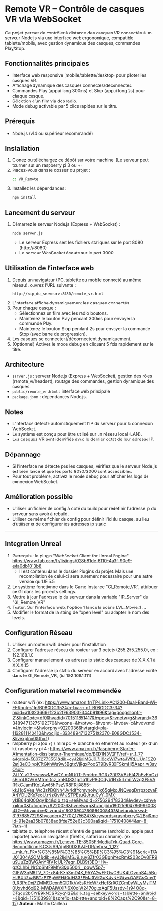 # Remote VR – Contrôle de casques VR via WebSocket

Ce projet permet de contrôler à distance des casques VR connectés à un serveur Node.js via une interface web ergonomique, compatible tablette/mobile, avec gestion dynamique des casques, commandes Play/Stop.

## Fonctionnalités principales
- Interface web responsive (mobile/tablette/desktop) pour piloter les casques VR.
- Affichage dynamique des casques connectés/déconnectés.
- Commandes Play (appui long 300ms) et Stop (appui long 2s) pour chaque casque.
- Sélection d’un film via des radio.
- Mode debug activable par 5 clics rapides sur le titre.

## Prérequis
- Node.js (v14 ou supérieur recommandé)

## Installation
1. Clonez ou téléchargez ce dépôt sur votre machine. (Le serveur peut tourner sur un raspberry pi 3 ou +)
2. Placez-vous dans le dossier du projet :
   ```bash
   cd VR_Remote
   ```
3. Installez les dépendances :
   ```bash
   npm install
   ```

## Lancement du serveur
1. Démarrez le serveur Node.js (Express + WebSocket) :
   ```bash
   node server.js
   ```
   - Le serveur Express sert les fichiers statiques sur le port 8080 (http://<ip>:8080)
   - Le serveur WebSocket écoute sur le port 3000

## Utilisation de l’interface web
1. Depuis un navigateur (PC, tablette ou mobile connecté au même réseau), ouvrez l’URL suivante :
   ```
   http://<ip_du_serveur>:8080/remote_vr.html
   ```
2. L’interface affiche dynamiquement les casques connectés.
3. Pour chaque casque :
   - Sélectionnez un film avec les radio boutons.
   - Maintenez le bouton Play pendant 300ms pour envoyer la commande Play.
   - Maintenez le bouton Stop pendant 2s pour envoyer la commande Stop (avec barre de progression).
4. Les casques se connectent/déconnectent dynamiquement.
5. (Optionnel) Activez le mode debug en cliquant 5 fois rapidement sur le titre.

## Architecture
- `server.js` : serveur Node.js (Express + WebSocket), gestion des rôles (remote_vr/headset), routage des commandes, gestion dynamique des casques.
- `public/remote_vr.html` : interface web principale
- `package.json` : dépendances Node.js.

## Notes
- L’interface détecte automatiquement l’IP du serveur pour la connexion WebSocket.
- Le système est conçu pour être utilisé sur un réseau local (LAN).
- Les casques VR sont identifiés avec le dernier octet de leur adresse IP.

## Dépannage
- Si l’interface ne détecte pas les casques, vérifiez que le serveur Node.js est bien lancé et que les ports 8080/3000 sont accessibles.
- Pour tout problème, activez le mode debug pour afficher les logs de connexion WebSocket.

## Amélioration possible 
- Utiliser un fichier de config à coté du build pour redefinir l'adresse ip du serveur sans avoir à rebuild.
- Utiliser ce même fichier de config pour définir l'id du casque, au lieu d'utiliser et de configurer les adresses ip static

---

## Integration Unreal
1. Prerequis : le plugin "WebSocket Client for Unreal Engine" https://www.fab.com/fr/listings/028b81de-6110-4a3f-90e9-eda0db1013b8
    - Il est contenu dans le dossier Plugins du projet. Mais une recompilation de celui-ci sera surement necessaire pour une autre version qu'UE 5.5
2. Le système fonctionne dans le Game Instance "GI_Remote_VR", attribuer ce GI dans les projects settings.
3. Mettre à jour l'adresse ip du serveur dans la variable "IP_Server" du "GI_Remote_VR"
4. Tester. Sur l'interface web, l'option 1 lance la scène LVL_Movie_1 ... 
5. Modifier le format de la string de "open level" ou adapter le nom des levels.

## Configuration Réseau
1. Utiliser un routeur wifi dédier pour l'installation
2. Configurer l'adresse réseau du routeur sur 3 octets (255.255.255.0), ex : 192.168.1.0
3. Configurer manuellement les adresse ip static des casques de X.X.X.1 à X.X.X.15
4. Configurer l'adresse ip static du serveur en accord avec l'adresse écrite dans le GI_Remote_VR, (ici 192.168.1.111)

## Configuration materiel recommendée
- routeur wifi (ex: https://www.amazon.fr/TP-Link-AC1200-Dual-Band-Wi-FI-Router/dp/B08GDC3534/ref=asc_df_B08GDC3534?mcid=a10023669ef23b2f9639039344b91996&tag=googshopfr-21&linkCode=df0&hvadid=701511851417&hvpos=&hvnetw=g&hvrand=3634894713275192370&hvpone=&hvptwo=&hvqmt=&hvdev=c&hvdvcmdl=&hvlocint=&hvlocphy=9220036&hvtargid=pla-1162811143410&hvocijid=3634894713275192370-B08GDC3534-&hvexpln=0&th=1)
- raspberry pi 3(ou +) / mini pc -> branché en ethernet au routeur (ex d'un kit raspberry pi 4 : https://www.amazon.fr/Raspberry-Starter-Alimentation-dissipateur-Thermique/dp/B0D1N3V2FF/ref=sr_1_7?adgrpid=58972779551&dib=eyJ2IjoiMSJ9.7lI8eeW17wtaJWRLUUnFSZ02mj3eC3_ypKTtGKhWs9w5BgtxVjRgxPooST9ByR30FSkmHj5Aapr_w3avOaor-2ALY_v23zrscwwNBwCY_mNU0TePeddrof9GRx2DR3VBkHl42hEvHnCxisHirqUCV6VMtrmGcz_xnHQ8X1gnIq1hvP8QCdyb1Ftx5ILmiTWzgXP5VAR9kCJamFKqLAw65hPszVR8FRijX855-kkJ1gSVeq_Wc3zPBQNh4Jy4dfYgmynoIwtjx65gMtoJNQvpgDrrpzozvaFANYDU2Ke7eoU.rNzQvW-JSTPEsuQJruuOyY_0MX-vkIB64qKt0Qqy1b4&dib_tag=se&hvadid=275629478334&hvdev=c&hvexpln=0&hvlocphy=9220036&hvnetw=g&hvocijid=18025904786996008452--&hvqmt=e&hvrand=18025904786996008452&hvtargid=kwd-31976857229&hydadcr=27707_1756247&keywords=raspberry%2Bpi&mcid=91e2aa35b07838ad8fde752e62c390aa&qid=1751040804&sr=8-7&th=1)
- tablette ou telephone récent d'entré de gamme (android ou apple peut importe) avec un navigateur (firefox, safari ou chrome). (ex : https://www.amazon.fr/Lenovo-TB-8505F-MediaTek-Quad-Core-Reconditionn%C3%A9/dp/B0DXKVJFDR/ref=sr_1_12?__mk_fr_FR=%C3%85M%C3%85%C5%BD%C3%95%C3%91&crid=17AJQ1304ASOM&dib=eyJ2IjoiMSJ9.suy8ZfrO3GBgnjYecRmkS03cOvQFR9uSUuZzBWGAnYRfV1cULP7eqr_DLB9t3EOHHv-gzCLhbj_NrCpShtF9Mfv3Qq500ri__pqwV5p7-G1FW3qM6TV_7Dzx84rKXh3mD4X_95YA2wFFOwCBUK4LOvonS4s5BuHJBXlt2xaBBTzPZPpWEH90dH332FMJ5VKGuK4vNHGtwcOAECsOmvT9_R3PqDnj7ZMM9Dexn5QlD1kVvSsRHcWFxHefSr0OZCmDyWl_yMylTM0Uxvhd6xi92-MWDAiWXi7I6X0oiW2470g.tqAgF5Ussdv-1s94O8q-DTqcp2bQYrE9kNCSP2yqN2E&dib_tag=se&keywords=tablette+android+8&qid=1751039981&sprefix=tablette+android+8%2Caps%2C90&sr=8-12)
**Auteur :** Martin Cailleau
